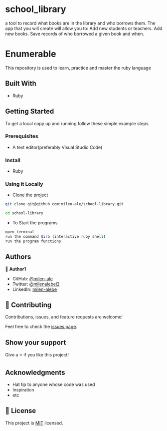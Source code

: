 # school_library
 a tool to record what books are in the library and who borrows them. The app that you will create will allow you to:  Add new students or teachers. Add new books. Save records of who borrowed a given book and when.


# Enumerable

This  repository is used to learn, practice and master the ruby language 

## Built With

- Ruby

## Getting Started

To get a local copy up and running follow these simple example steps.

### Prerequisites
- A text editor(preferably Visual Studio Code)

### Install
- Ruby

### Using it Locally

- Clone the project

```bash 
git clone git@github.com:milen-ale/school-library.git

cd school-library
```

- To Start the programs
```bash
open terminal
run the command $irb (interactive ruby shell)
run the program functions
```

## Authors

👤 **Author1**

- GitHub: [@milen-ale](https://github.com/milen-ale)
- Twitter: [@milenalebel2](https://twitter.com/milenalebel2)
- LinkedIn: [milen-alebe](https://linkedin.com/in/milen-alebe)



## 🤝 Contributing

Contributions, issues, and feature requests are welcome!

Feel free to check the [issues page](../../issues/).

## Show your support

Give a ⭐️ if you like this project!

## Acknowledgments

- Hat tip to anyone whose code was used
- Inspiration
- etc

## 📝 License

This project is [MIT](./MIT.md) licensed.

